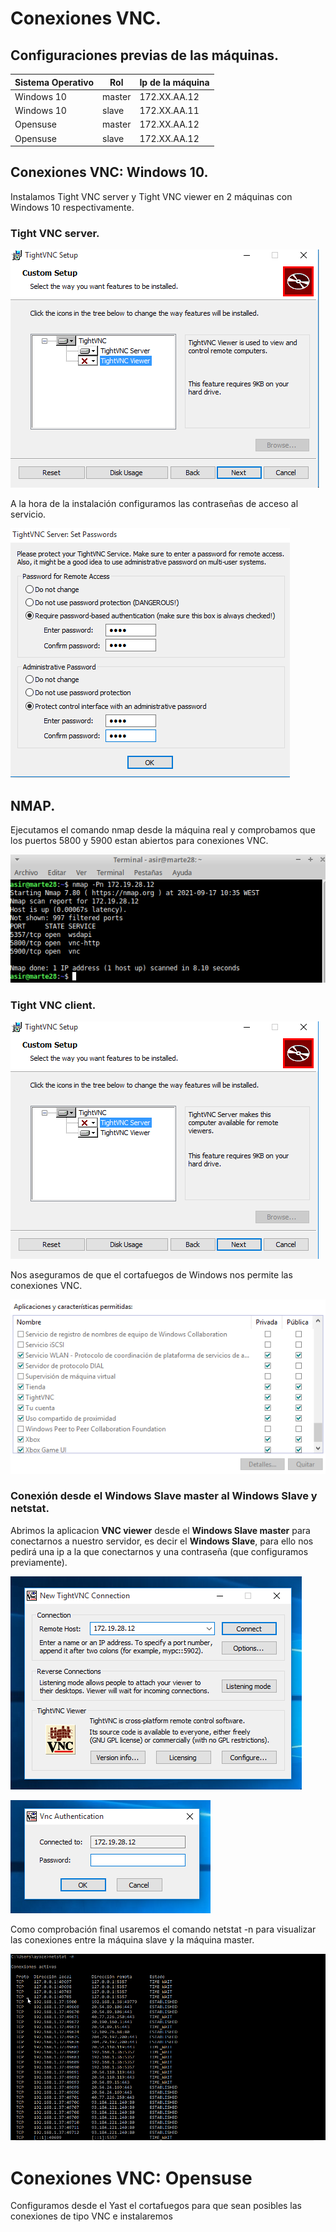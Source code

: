 # Conexiones VNC.

## Configuraciones previas de las máquinas.

| Sistema Operativo | Rol | Ip de la máquina |
|-------------------|-----|------------------|
| Windows 10        |master|172.XX.AA.12|
| Windows 10        |slave|172.XX.AA.11|
| Opensuse          |master|172.XX.AA.12|
| Opensuse          |slave|172.XX.AA.12|


## Conexiones VNC: Windows 10.

Instalamos Tight VNC server y Tight VNC viewer en 2 máquinas con Windows 10 respectivamente.



### Tight VNC server.

![ServerVNC](./img/slaveserver.png)

A la hora de la instalación configuramos las contraseñas de acceso al servicio.

![ServerVNC](./img/imagen4.png)

## NMAP.

Ejecutamos el comando nmap desde la máquina real y comprobamos que los puertos 5800 y 5900 estan abiertos para conexiones VNC.

![nmap](./img/imagen6.png)

### Tight VNC client.

![ClienteVNC](./img/slaveclient.png)

Nos aseguramos de que el cortafuegos de Windows nos permite las conexiones VNC.

![cortafuegos](./img/imagen5.png)

### Conexión desde el Windows Slave master al Windows Slave y netstat.

Abrimos la aplicacion **VNC viewer** desde el **Windows Slave master** para conectarnos a nuestro servidor, es decir el **Windows Slave**, para ello nos pedirá una ip a la que conectarnos y una contraseña (que configuramos previamente).

![Conexion](./img/conecciontightvnc1.png)

![Conexion](./img/conecciontightvnc.png)

Como comprobación final usaremos el comando netstat -n para visualizar las conexiones entre la máquina slave y la máquina master.

![Conexion](./img/netstat-n.png)

# Conexiones VNC: Opensuse

Configuramos desde el Yast el cortafuegos para que sean posibles las conexiones de tipo VNC e instalaremos

